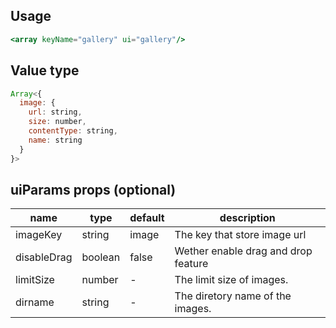 
## Usage

```jsx
<array keyName="gallery" ui="gallery"/>
```

<!-- STORY -->

## Value type

```js
Array<{
  image: {
    url: string,
    size: number,
    contentType: string,
    name: string
  }
}>
```

## uiParams props (optional)

<table>
  <thead>
    <tr>
      <th>name</th>
      <th>type</th>
      <th>default</th>
      <th>description</th>
    </tr>
  </thead>
  <tbody>
    <tr>
      <td>imageKey</td>
      <td>string</td>
      <td>image</td>
      <td>The key that store image url</td>
    </tr>
    <tr>
      <td>disableDrag</td>
      <td>boolean</td>
      <td>false</td>
      <td>Wether enable drag and drop feature</td>
    </tr>
    <tr>
      <td>limitSize</td>
      <td>number</td>
      <td>-</td>
      <td>The limit size of images.</td>
    </tr>
    <tr>
      <td>dirname</td>
      <td>string</td>
      <td>-</td>
      <td>The diretory name of the images.</td>
    </tr>
  </tbody>
</table>
